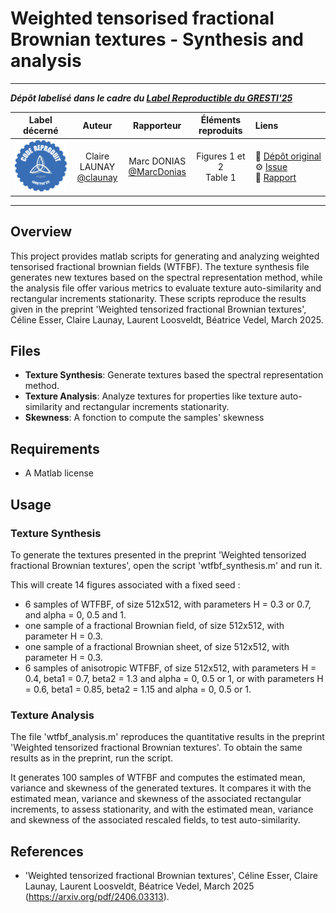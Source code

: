 # Weighted tensorised fractional Brownian textures - Synthesis and analysis

<hr>

**_Dépôt labelisé dans le cadre du [Label Reproductible du GRESTI'25](https://gretsi.fr/colloque2025/recherche-reproductible/)_**

| Label décerné | Auteur | Rapporteur | Éléments reproduits | Liens |
|:-------------:|:------:|:----------:|:-------------------:|:------|
| ![](label_argent.png) | Claire LAUNAY<br>[@claunay](https://github.com/claunay) | Marc DONIAS<br>[@MarcDonias](https://github.com/MarcDonias) |  Figures 1 et 2<br>Table 1 | 📌&nbsp;[Dépôt&nbsp;original](https://github.com/claunay/wtfbf)<br>⚙️&nbsp;[Issue](https://github.com/GRETSI-2025/Label-Reproductible/issues/25)<br>📝&nbsp;[Rapport](https://github.com/akrah/test/tree/main/rapports/Rapport_issue_25) |

<hr>

## Overview

This project provides matlab scripts for generating and analyzing weighted tensorised fractional brownian fields (WTFBF). 
The texture synthesis file generates new textures based on the spectral representation method, while the analysis file offer various metrics to evaluate texture auto-similarity and rectangular increments stationarity. 
These scripts reproduce the results given in the preprint 'Weighted tensorized fractional Brownian textures', Céline Esser, Claire Launay, Laurent Loosveldt, Béatrice Vedel, March 2025.

## Files

- **Texture Synthesis**: Generate textures based the spectral representation method.
- **Texture Analysis**: Analyze textures for properties like texture auto-similarity and rectangular increments stationarity.
- **Skewness**: A fonction to compute the samples' skewness

## Requirements

- A Matlab license 


## Usage

### Texture Synthesis

To generate the textures presented in the preprint 'Weighted tensorized fractional Brownian textures', open the script 'wtfbf_synthesis.m' and run it.

This will create 14 figures associated with a fixed seed :
- 6 samples of WTFBF, of size 512x512, with parameters H = 0.3 or 0.7, and alpha = 0, 0.5 and 1.
- one sample of a fractional Brownian field, of size 512x512, with parameter H = 0.3.
- one sample of a fractional Brownian sheet, of size 512x512, with parameter H = 0.3.
- 6 samples of anisotropic WTFBF, of size 512x512, with parameters H = 0.4, beta1 = 0.7, beta2 = 1.3 and alpha = 0, 0.5 or 1, or with parameters H = 0.6, beta1 = 0.85, beta2 = 1.15 and alpha = 0, 0.5 or 1.



### Texture Analysis

The file 'wtfbf_analysis.m' reproduces the quantitative results in the preprint 'Weighted tensorized fractional Brownian textures'. To obtain the same results as in the preprint, run the script.

It generates 100 samples of WTFBF and computes the estimated mean, variance and skewness of the generated textures. 
It compares it with the estimated mean, variance and skewness of the associated rectangular increments, to assess stationarity, and with the estimated mean, variance and skewness of the associated rescaled fields, to test auto-similarity.


## References

- 'Weighted tensorized fractional Brownian textures', Céline Esser, Claire Launay, Laurent Loosveldt, Béatrice Vedel, March 2025 (https://arxiv.org/pdf/2406.03313).

